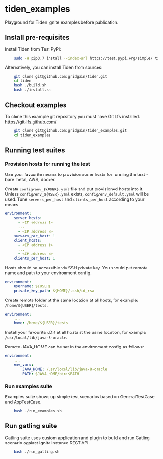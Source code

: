 # tiden_examples

Playground for Tiden Ignite examples before publication.

## Install pre-requisites

Install Tiden from Test PyPi:

```bash
    sudo -H pip3.7 install --index-url https://test.pypi.org/simple/ tiden
```

Alternatively, you can install Tiden from sources: 

```bash
    git clone git@github.com:gridgain/tiden.git
    cd tiden
    bash ./build.sh
    bash ./install.sh
```

## Checkout examples
To clone this example git repository you must have Git Lfs installed.
https://git-lfs.github.com/

```bash
    git clone git@github.com:gridgain/tiden_examples.git
    cd tiden_examples
```

## Running test suites

### Provision hosts for running the test
Use your favourite means to provision some hosts for running the test - bare metal, AWS, docker.

Create `config/env_${USER}.yaml` file and put provisioned hosts into it. Unless `config/env_${USER}.yaml` exists, 
`config/env_default.yaml` will be used. Tune `servers_per_host` and `clients_per_host` according to your means. 

```yaml
environment:
    server_hosts:
      - <IP address 1>
      ...
      - <IP address N>
    servers_per_host: 1
    client_hosts:
      - <IP address 1>
      ...
      - <IP address N>
    clients_per_host: 1
```

Hosts should be accessible via SSH private key. You should put remote name and path to your environment config. 

```yaml
environment:
    username: ${USER}
    private_key_path: ${HOME}/.ssh/id_rsa
```

Create remote folder at the same location at all hosts, for example: `/home/${USER}/tests`.

```yaml
environment:
    ...
    home: /home/${USER}/tests
```

Install your favourite JDK at all hosts at the same location, for example `/usr/local/lib/java-8-oracle`. 

Remote JAVA_HOME can be set in the environment config as follows:

```yaml
environment:
    ...
    env_vars: 
        JAVA_HOME: /usr/local/lib/java-8-oracle
        PATH: $JAVA_HOME/bin:$PATH
```


### Run examples suite

Examples suite shows up simple test scenarios based on GeneralTestCase and AppTestCase.

```bash
    bash ./run_examples.sh
```

## Run gatling suite
Gatling suite uses custom application and plugin to build and run Gatling scenario against Ignite instance REST API.

```bash
    bash ./run_gatling.sh
```
